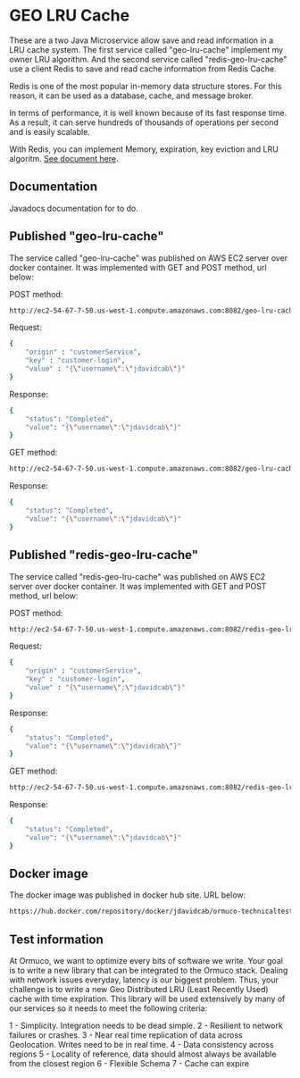 # GEO LRU Cache

These are a two Java Microservice allow save and read information in a LRU cache system. The first service called "geo-lru-cache" implement my owner LRU algorithm. And the second service called "redis-geo-lru-cache" use a client Redis to save and read cache information from Redis Cache.

Redis is one of the most popular in-memory data structure stores. For this reason, it can be used as a database, cache, and message broker.

In terms of performance, it is well known because of its fast response time. As a result, it can serve hundreds of thousands of operations per second and is easily scalable.

With Redis, you can implement Memory, expiration, key eviction and LRU algoritm. [See document here](http://intro2libsys.info/introduction-to-redis/memory-expiration-and-key-eviction).

## Documentation

Javadocs documentation for to do.

## Published "geo-lru-cache"

The service called "geo-lru-cache" was published on AWS EC2 server over docker container. It was implemented with GET and POST method, url below:

POST method:

```bash
http://ec2-54-67-7-50.us-west-1.compute.amazonaws.com:8082/geo-lru-cache
```

Request: 
```bash
{
    "origin" : "customerService",
    "key" : "customer-login",
    "value" : "{\"username\":\"jdavidcab\"}"
}
```

Response:
```bash
{
    "status": "Completed",
    "value": "{\"username\":\"jdavidcab\"}"
}
```

GET method:

```bash
http://ec2-54-67-7-50.us-west-1.compute.amazonaws.com:8082/geo-lru-cache?origin=customerService&key=customer-login
```

Response:
```bash
{
    "status": "Completed",
    "value": "{\"username\":\"jdavidcab\"}"
}
```

## Published "redis-geo-lru-cache"

The service called "redis-geo-lru-cache" was published on AWS EC2 server over docker container. It was implemented with GET and POST method, url below:

POST method:

```bash
http://ec2-54-67-7-50.us-west-1.compute.amazonaws.com:8082/redis-geo-lru-cache
```

Request: 
```bash
{
    "origin" : "customerService",
    "key" : "customer-login",
    "value" : "{\"username\":\"jdavidcab\"}"
}
```

Response:
```bash
{
    "status": "Completed",
    "value": "{\"username\":\"jdavidcab\"}"
}
```

GET method:

```bash
http://ec2-54-67-7-50.us-west-1.compute.amazonaws.com:8082/redis-geo-lru-cache?origin=customerService&key=customer-login
```

Response:
```bash
{
    "status": "Completed",
    "value": "{\"username\":\"jdavidcab\"}"
}
```

## Docker image
The docker image was published in docker hub site. URL below:

```bash
https://hub.docker.com/repository/docker/jdavidcab/ormuco-technicaltest-questionc
```

## Test information
At Ormuco, we want to optimize every bits of software we write. Your goal is to write a new library that can be integrated to the Ormuco stack. Dealing with network issues everyday, latency is our biggest problem. Thus, your challenge is to write a new Geo Distributed LRU (Least Recently Used) cache with time expiration. This library will be used extensively by many of our services so it needs to meet the following criteria:

1 - Simplicity. Integration needs to be dead simple.
2 - Resilient to network failures or crashes.
3 - Near real time replication of data across Geolocation. Writes need to be in real time.
4 - Data consistency across regions
5 - Locality of reference, data should almost always be available from the closest region
6 - Flexible Schema
7 - Cache can expire 
